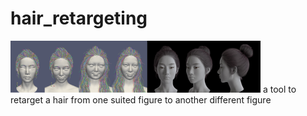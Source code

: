 # hair_retargeting
<img src="https://github.com/WTYatzoo/WTYatzoo.github.io/raw/master/gallery/hair_retargeting.png" width="400" />
a tool to retarget a hair from one suited figure to another different figure
